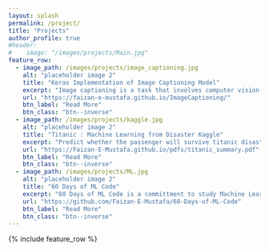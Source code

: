 ```yaml
---
layout: splash
permalink: /project/
title: "Projects"
author_profile: true
#header: 
#    image: "/images/projects/Main.jpg"
feature_row:
  - image_path: /images/projects/image_captioning.jpg
    alt: "placeholder image 2"
    title: "Keras Implementation of Image Captioning Model"
    excerpt: "Image captioning is a task that involves computer vision as well as Natural language processing. It takes an image and is able to describe whats going on in the image in English. It uses InceptionV3 to extract features from images and LSTM to generate captions for images.This implementation uses Keras with Tensorflow back end."
    url: "https://faizan-e-mustafa.github.io/ImageCaptioning/"
    btn_label: "Read More"
    btn_class: "btn--inverse"
  - image_path: /images/projects/kaggle.jpg
    alt: "placeholder image 2"
    title: "Titanic : Machine Learning from Disaster Kaggle"
    excerpt: "Predict whether the passenger will survive titanic disaster or not"
    url: "https://Faizan-E-Mustafa.github.io/pdfs/titanic_summary.pdf"
    btn_label: "Read More"
    btn_class: "btn--inverse"
  - image_path: /images/projects/ML.jpg
    alt: "placeholder image 2"
    title: "60 Days of ML Code"
    excerpt: "60 Days of ML Code is a committment to study Machine Learning at least one hour a day . I was also able to do a couple of projects during this time"
    url: "https://github.com/Faizan-E-Mustafa/60-Days-of-ML-Code"
    btn_label: "Read More"
    btn_class: "btn--inverse"
---
```



{% include feature_row %}
